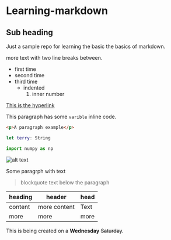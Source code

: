 # Learning-markdown
## Sub heading
Just a sample repo for learning the basic the basics of markdown.

more text with two line breaks between.

- first time
- second time 
- third time
    - indented  
        1. inner number

[This is the hyperlink](http://www.github.com)

This paragraph has some `varible` inline code.

```html
<p>A paragraph example</p>
```

```swift
let terry: String
```

```python
import numpy as np
```

![alt text](http://picsum.photos/200/200)

Some paragrph with text

> blockquote text below the paragraph

| heading | header | head |
| --- | --- | --- |
| content | more content | Text |
| more | more | more |

This is being created on a **Wednesday** ~~Saturday~~.




